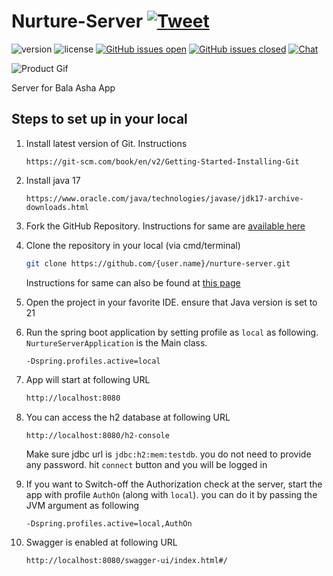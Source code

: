 # Nurture-Server [![Tweet](https://img.shields.io/twitter/url/http/shields.io.svg?style=social&logo=twitter)](https://twitter.com/intent/tweet?url=https%3A%2F%2Fcreativetimofficial.github.io%2Flight-bootstrap-dashboard-react&text=Light%20Bootstrap%20Dashboard%20React%20-%20Free%20Bootstrap%20Admin%20Template&original_referer=https%3A%2F%2Fdemos.creative-tim.com%2Flight-bootstrap-dashboard-react%2F&via=creativetim&hashtags=react%2Cbootstrap%2Creact-bootstrap%2Ccreativetim%2Ccreative-tim)

![version](https://img.shields.io/badge/version-2.0.1-blue.svg) ![license](https://img.shields.io/badge/license-MIT-blue.svg) [![GitHub issues open](https://img.shields.io/github/issues/creativetimofficial/light-bootstrap-dashboard-react.svg?maxAge=2592000)]() [![GitHub issues closed](https://img.shields.io/github/issues-closed-raw/creativetimofficial/light-bootstrap-dashboard-react.svg?maxAge=2592000)]() [![Chat](https://img.shields.io/badge/chat-on%20discord-7289da.svg)](https://discord.gg/E4aHAQy)

![Product Gif](https://raw.githubusercontent.com/creativetimofficial/public-assets/master/light-bootstrap-dashboard-react/light-bootstrap-dashboard-react.gif)

Server for Bala Asha App

## Steps to set up in your local

1. Install latest version of Git. Instructions
   ```
   https://git-scm.com/book/en/v2/Getting-Started-Installing-Git
   ```

2. Install java 17
   ```
   https://www.oracle.com/java/technologies/javase/jdk17-archive-downloads.html
   ```

3. Fork the GitHub Repository. Instructions for same are [available here](https://docs.github.com/en/get-started/quickstart/fork-a-repo)

4. Clone the repository in your local (via cmd/terminal)
   ```bash
   git clone https://github.com/{user.name}/nurture-server.git
   ```
   Instructions for same can also be found at [this page](https://docs.github.com/en/repositories/creating-and-managing-repositories/cloning-a-repository)
5. Open the project in your favorite IDE. ensure that Java version is set to 21

6. Run the spring boot application by setting profile as `local` as following. `NurtureServerApplication` is the Main class. 
   ```
   -Dspring.profiles.active=local
   ```

7. App will start at following URL
   ```bash
   http://localhost:8080
   ```
8. You can access the h2 database at following URL
   ```bash
   http://localhost:8080/h2-console
   ```
   Make sure jdbc url is `jdbc:h2:mem:testdb`. you do not need to provide any password. hit `connect` button and you will be logged in

9. If you want to Switch-off the Authorization check at the server, start the app with profile `AuthOn` (along with `local`). you can do it by passing the JVM argument as following
   ```
   -Dspring.profiles.active=local,AuthOn
   ```
10. Swagger is enabled at following URL
    ```curl
    http://localhost:8080/swagger-ui/index.html#/
    ```

   